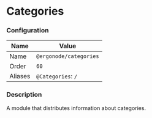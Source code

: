 # Categories

### Configuration

| Name          | Value                    |
|---------------|--------------------------|
| Name          | `@ergonode/categories`   |
| Order         | `60`                     |
| Aliases       | `@Categories`: `/`       |

### Description

A module that distributes information about categories.
